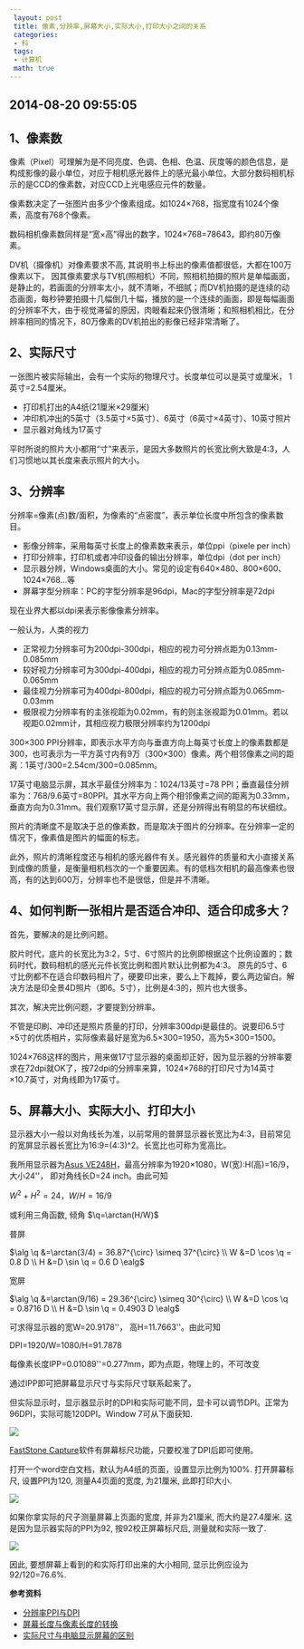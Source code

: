 ```yaml
---
 layout: post
 title: 像素,分辨率,屏幕大小,实际大小,打印大小之间的关系
 categories:
 - 科
 tags:
 - 计算机
 math: true
---
```


## 2014-08-20 09:55:05

## 1、像素数

像素（Pixel）可理解为是不同亮度、色调、色相、色温、灰度等的颜色信息，是构成影像的最小单位，对应于相机感光器件上的感光最小单位。大部分数码相机标示的是CCD的像素数，对应CCD上光电感应元件的数量。

像素数决定了一张图片由多少个像素组成。如1024×768，指宽度有1024个像素，高度有768个像素。

数码相机像素数同样是“宽×高”得出的数字，1024×768=78643，即约80万像素。

DV机（摄像机）对像素要求不高, 其说明书上标出的像素值都很低，大都在100万像素以下， 因其像素要求与TV机(照相机）不同，照相机拍摄的照片是单幅画面，是静止的，若画面的分辨率太小，就不清晰，不细腻；而DV机拍摄的是连续的动态画面，每秒钟要拍摄十几幅倒几十幅，播放的是一个连续的画面，即是每幅画面的分辨率不大，由于视觉滞留的原因，肉眼看起来仍很清晰；和照相机相比，在分辨率相同的情况下，80万像素的DV机拍出的影像已经非常清晰了。

## 2、实际尺寸

一张图片被实际输出，会有一个实际的物理尺寸。长度单位可以是英寸或厘米， 1英寸=2.54厘米。

- 打印机打出的A4纸(21厘米×29厘米)
- 冲印机冲出的5英寸（3.5英寸×5英寸）、6英寸（6英寸×4英寸）、10英寸照片
- 显示器对角线为17英寸

平时所说的照片大小都用“寸”来表示，是因大多数照片的长宽比例大致是4:3，人们习惯地以其长度来表示照片的大小。

## 3、分辨率

分辨率=像素(点)数/面积，为像素的“点密度”，表示单位长度中所包含的像素数目。

- 影像分辨率，采用每英寸长度上的像素数来表示，单位ppi（pixele per inch）
- 打印分辨率，打印机或者冲印设备的输出分辨率，单位dpi（dot per inch）
- 显示器分辨，Windows桌面的大小。常见的设定有640×480、800×600、1024×768…等
- 屏幕字型分辨率：PC的字型分辨率是96dpi，Mac的字型分辨率是72dpi

现在业界大都以dpi来表示影像像素分辨率。

一般认为，人类的视力

- 正常视力分辨率可为200dpi-300dpi，相应的视力可分辨点距为0.13mm-0.085mm
- 较好视力分辨率可为300dpi-400dpi，相应的视力可分辨点距为0.085mm-0.065mm
- 最佳视力分辨率可为400dpi-800dpi，相应的视力可分辨点距为0.065mm-0.03mm
- 极限视力分辨率有的主张视距为0.02mm，有的则主张视距为0.01mm。若以视距0.02mm计，其相应视力极限分辨率约为1200dpi

300×300 PPI分辨率，即表示水平方向与垂直方向上每英寸长度上的像素数都是300，也可表示为一平方英寸内有9万（300×300）像素。两个相邻像素之间的距离：1英寸/300=2.54cm/300=0.085mm。

17英寸电脑显示屏，其水平最佳分辨率为：1024/13英寸=78 PPI；垂直最佳分辨率为：768/9.6英寸=80PPI。其水平方向上两个相邻像素之间的距离为0.33mm，垂直方向为0.31mm。我们观察17英寸显示屏，还是分辨得出有明显的布状细纹。

照片的清晰度不是取决于总的像素数，而是取决于图片的分辨率。在分辨率一定的情况下，像素值是图片的幅面的标志。

此外，照片的清晰程度还与相机的感光器件有关。感光器件的质量和大小直接关系到成像的质量，是衡量相机档次的一个重要因素。有的低档次相机的最高像素也很高，有的达到600万，分辨率也不是很低，但是并不清晰。

## 4、如何判断一张相片是否适合冲印、适合印成多大？

首先，要解决的是比例问题。

胶片时代，底片的长宽比为3:2，5寸、6寸照片的比例即根据这个比例设置的；数码时代，数码相机的感光元件长宽比例和图片默认比例都为4:3。
原先的5寸、6寸比例都不在适合印数码相片了，硬要印出来，要么上下裁掉，要么两边留白。解决方法是印全景4D照片（即6。5寸），比例是4:3的，照片也大很多。

其次，解决完比例问题，才要提到分辨率。

不管是印刷、冲印还是照片质量的打印，分辨率300dpi是最佳的。说要印6.5寸×5寸的优质相片，实际像素最好是宽为6.5×300=1950，高为5×300=1500。

1024×768这样的图片，用来做17寸显示器的桌面却正好，因为显示器的分辨率要求在72dpi就OK了，按72dpi的分辨率来算，1024×768的打印尺寸为14英寸×10.7英寸，对角线即为17英寸。

## 5、屏幕大小、实际大小、打印大小

显示器大小一般以对角线长为准，以前常用的普屏显示器长宽比为4:3，目前常见的宽屏显示器长宽比为16:9=(4:3)^2。长宽比也可称为宽高比。

我所用显示器为[Asus VE248H](http://www.newegg.com/Product/Product.aspx?Item=N82E16824236102)，最高分辨率为1920×1080，W(宽):H(高)=16/9，大小24''， 即对角线长D=24 inch。由此可知

$W^2+H^2=24， W/H = 16/9$

或利用三角函数, 倾角 $\q=\arctan(H/W)$

普屏

$\alg 
\q &=\arctan(3/4) = 36.87^{\circ} \simeq 37^{\circ} \\
W &=D \cos \q = 0.8 D \\ 
H &=D \sin \q = 0.6 D
\ealg$


宽屏 

$\alg
\q &=\arctan(9/16) = 29.36^{\circ} \simeq 30^{\circ} \\
W &=D \cos \q = 0.8716 D \\
H &=D \sin \q = 0.4903 D
\ealg$

可求得显示器的宽W=20.9178''， 高H=11.7663''。由此可知

DPI=1920/W=1080/H=91.7878

每像素长度IPP=0.01089''=0.277mm，即为点距，物理上的，不可改变

通过IPP即可把屏幕显示尺寸与实际尺寸联系起来了。

但实际显示时，显示器显示时的DPI和实际可能不同，显卡可以调节DPI。正常为96DPI，实际可能120DPI。Window 7可从下面获知.

![](https://jerkwin.github.io/pic/PPI.png)

[FastStone Capture](http://www.faststone.org/index.htm)软件有屏幕标尺功能，只要校准了DPI后即可使用。

打开一个word空白文档，默认为A4纸的页面，设置显示比例为100%. 打开屏幕标尺, 设置PPI为120, 测量A4页面的宽度, 为21厘米, 此即打印大小.

![](https://jerkwin.github.io/pic/Word_120.png)

如果你拿实际的尺子测量屏幕上页面的宽度, 并非为21厘米, 而大约是27.4厘米. 这是因为显示器实际的PPI为92, 按92校正屏幕标尺后, 测量就和实际一致了.

![](https://jerkwin.github.io/pic/Word_92.png)

因此, 要想屏幕上看到的和实际打印出来的大小相同, 显示比例应设为 92/120=76.6%.

**参考资料**
- [分辨率PPI与DPI](http://blog.csdn.net/wuyao721/article/details/5286753)
- [屏幕长度与像素长度的转换](http://blog.csdn.net/laomai/article/details/4131194)
- [实际尺寸与电脑显示屏幕的区别](http://www.xiangshu.com/read.php?tid=1455538)




